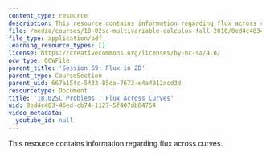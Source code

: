 ```yaml
---
content_type: resource
description: This resource contains information regarding flux across curves.
file: /media/courses/18-02sc-multivariable-calculus-fall-2010/0ed4c48346edcb7411275f407db84754_MIT18_02SC_pb_69_quest.pdf
file_type: application/pdf
learning_resource_types: []
license: https://creativecommons.org/licenses/by-nc-sa/4.0/
ocw_type: OCWFile
parent_title: 'Session 69: Flux in 2D'
parent_type: CourseSection
parent_uid: 667a15fc-5433-85da-7673-e4a4912acd3d
resourcetype: Document
title: '18.02SC Problems : Flux Across Curves'
uid: 0ed4c483-46ed-cb74-1127-5f407db84754
video_metadata:
  youtube_id: null
---
```

This resource contains information regarding flux across curves.